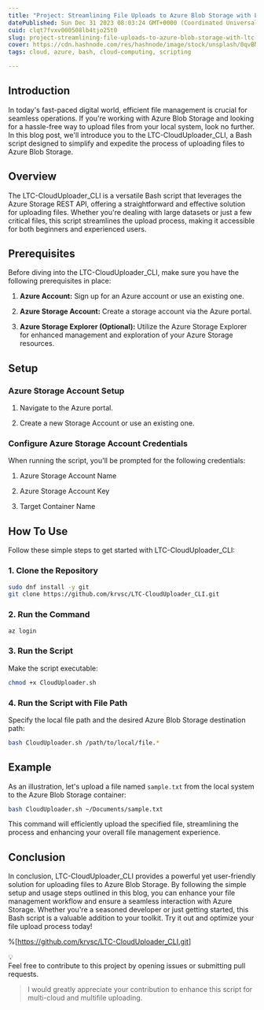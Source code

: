 ```yaml
---
title: "Project: Streamlining File Uploads to Azure Blob Storage with LTC-CloudUploader_CLI"
datePublished: Sun Dec 31 2023 08:03:24 GMT+0000 (Coordinated Universal Time)
cuid: clqt7fvxv000508lb4tjo25t0
slug: project-streamlining-file-uploads-to-azure-blob-storage-with-ltc-clouduploadercli
cover: https://cdn.hashnode.com/res/hashnode/image/stock/unsplash/0qvBNep1Y04/upload/49e549a281c8ea1a94a7e1c575a475eb.jpeg
tags: cloud, azure, bash, cloud-computing, scripting

---
```


## **Introduction**

In today's fast-paced digital world, efficient file management is crucial for seamless operations. If you're working with Azure Blob Storage and looking for a hassle-free way to upload files from your local system, look no further. In this blog post, we'll introduce you to the LTC-CloudUploader\_CLI, a Bash script designed to simplify and expedite the process of uploading files to Azure Blob Storage.

## **Overview**

The LTC-CloudUploader\_CLI is a versatile Bash script that leverages the Azure Storage REST API, offering a straightforward and effective solution for uploading files. Whether you're dealing with large datasets or just a few critical files, this script streamlines the upload process, making it accessible for both beginners and experienced users.

## **Prerequisites**

Before diving into the LTC-CloudUploader\_CLI, make sure you have the following prerequisites in place:

1. **Azure Account:** Sign up for an Azure account or use an existing one.
    
2. **Azure Storage Account:** Create a storage account via the Azure portal.
    
3. **Azure Storage Explorer (Optional):** Utilize the Azure Storage Explorer for enhanced management and exploration of your Azure Storage resources.
    

## **Setup**

### **Azure Storage Account Setup**

1. Navigate to the Azure portal.
    
2. Create a new Storage Account or use an existing one.
    

### **Configure Azure Storage Account Credentials**

When running the script, you'll be prompted for the following credentials:

1. Azure Storage Account Name
    
2. Azure Storage Account Key
    
3. Target Container Name
    

## **How To Use**

Follow these simple steps to get started with LTC-CloudUploader\_CLI:

### **1\. Clone the Repository**

```bash
sudo dnf install -y git
git clone https://github.com/krvsc/LTC-CloudUploader_CLI.git
```

### **2\. Run the Command**

```bash
az login
```

### **3\. Run the Script**

Make the script executable:

```bash
chmod +x CloudUploader.sh
```

### **4\. Run the Script with File Path**

Specify the local file path and the desired Azure Blob Storage destination path:

```bash
bash CloudUploader.sh /path/to/local/file.*
```

## **Example**

As an illustration, let's upload a file named `sample.txt` from the local system to the Azure Blob Storage container:

```bash
bash CloudUploader.sh ~/Documents/sample.txt
```

This command will efficiently upload the specified file, streamlining the process and enhancing your overall file management experience.

## **Conclusion**

In conclusion, LTC-CloudUploader\_CLI provides a powerful yet user-friendly solution for uploading files to Azure Blob Storage. By following the simple setup and usage steps outlined in this blog, you can enhance your file management workflow and ensure a seamless interaction with Azure Storage. Whether you're a seasoned developer or just getting started, this Bash script is a valuable addition to your toolkit. Try it out and optimize your file upload process today!  

%[https://github.com/krvsc/LTC-CloudUploader_CLI.git] 

<div data-node-type="callout">
<div data-node-type="callout-emoji">💡</div>
<div data-node-type="callout-text">Feel free to contribute to this project by opening issues or submitting pull requests.</div>
</div>

> I would greatly appreciate your contribution to enhance this script for multi-cloud and multifile uploading.